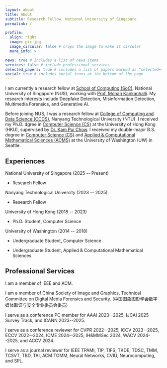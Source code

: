 ```yaml
---
layout: about
title: About
subtitle: Research Fellow, National University of Singapore
permalink: /

profile:
  align: right
  image: pic.jpg
  image_circular: false # crops the image to make it circular
  more_info: >

news: true # includes a list of news items
services: false # include professional services
selected_papers: true # includes a list of papers marked as "selected={true}"
social: true # includes social icons at the bottom of the page
---
```


I am currently a research fellow at [School of Computing (SoC)](https://www.comp.nus.edu.sg/), National University of Singapore (NUS), working with [Prof. Mohan Kankanhalli](https://www.comp.nus.edu.sg/cs/people/mohan/). My research interests include Deepfake Detection, Misinformation Detection, Multimedia Forensics, and Generative AI.

Before joining NUS, I was a research fellow at [College of Computing and Data Science (CCDS)](https://www.ntu.edu.sg/computing), Nanyang Technological University (NTU). I received my Ph.D. dgree in [Computer Science (CS)](https://www.cs.hku.hk/) at the University of Hong Kong (HKU), supervised by [Dr. Kam Pui Chow](https://www.cs.hku.hk/people/academic-staff/chow). I received my double-major B.S. degree in [Computer Science (CS)](https://www.cs.washington.edu/) and [Applied & Computational Mathematical Sciences (ACMS)](https://acms.washington.edu/) at the University of Washington (UW) in Seattle.

<!---Write your biography here. Tell the world about yourself. Link to your favorite [subreddit](http://reddit.com). You can put a picture in, too. The code is already in, just name your picture `prof_pic.jpg` and put it in the `img/` folder.

Put your address / P.O. box / other info right below your picture. You can also disable any of these elements by editing `profile` property of the YAML header of your `_pages/about.md`. Edit `_bibliography/papers.bib` and Jekyll will render your [publications page](/al-folio/publications/) automatically.

Link to your social media connections, too. This theme is set up to use [Font Awesome icons](https://fontawesome.com/) and [Academicons](https://jpswalsh.github.io/academicons/), like the ones below. Add your Facebook, Twitter, LinkedIn, Google Scholar, or just disable all of them.
 -->

## Experiences

National University of Singapore (2025 -- Present)

- Research Fellow

Nanyang Technological University (2023 -- 2025)

- Research Fellow

University of Hong Kong (2018 -- 2023)

- Ph.D. Student, Computer Science

University of Washington (2014 -- 2018)

- Undergraduate Student, Computer Science

- Undergraduate Student, Applied & Computational Mathematical Sciences

## Professional Services

I am a member of IEEE and ACM.

I am a member of China Society of Image and Graphics, Technical Committee on Digital Media Forensics and Security. (中国图象图形学会数字媒体取证与安全专业委员会委员)

I serve as a conference PC member for AAAI 2023--2025, IJCAI 2025 Survey Track, and ICANN 2023--2025.

I serve as a conference reviewer for CVPR 2022--2025, ICCV 2023--2025, ECCV 2022--2024, ICME 2024--2025, IH&MMSec 2024, WACV 2024--2025, and ACCV 2024.

I serve as a journal reviewer for IEEE TPAMI, TIP, TIFS, TKDE, TDSC, TMM, TCSVT, TBD, TAI, ACM TOMM, Neural Networks, CVIU, Neurocomputing, and SPL.

<!---## Awards and Honors

Shenzhen Excellent Science & Technology Academic Paper, 2024. <em>GenFace: A Large-Scale Fine-Grained Face Forgery Benchmark and Cross Appearance-Edge Learning</em>. (2024年深圳市优秀科技论文成果奖)

Third Prize, Tencent AI Arena Global Open Competition, Intelligent Agent Gaming Algorithm Track, International Region Finals, 2024. (2024腾讯开悟人工智能全球公开赛, 智能体博弈算法赛道, 海外赛区三等奖)

Postgraduate Scholarship (PGS), The University of Hong Kong, 2018--2022.-->
